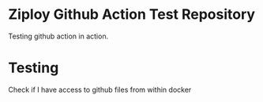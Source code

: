 # Ziploy Github Action Test Repository
Testing github action in action.

# Testing
Check if I have access to github files from within docker